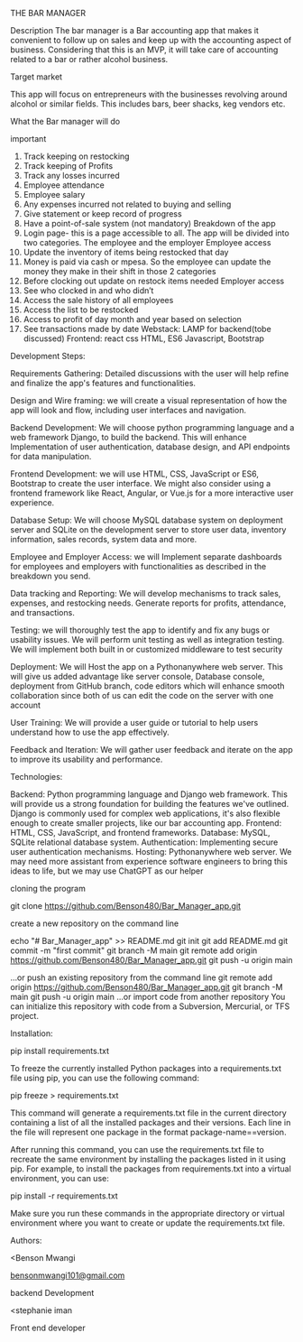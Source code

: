 THE BAR MANAGER

Description
The bar manager is a Bar accounting app that makes it convenient to follow up on sales and keep up with the accounting aspect of business. Considering that this is an MVP, it will take care of accounting related to a bar or rather alcohol business.

Target market

This app will focus on entrepreneurs with the businesses revolving around alcohol or similar fields. This includes bars, beer shacks, keg vendors etc.

What the Bar manager will do

important

1.	Track keeping on restocking
2.	Track keeping of Profits
3.	Track any losses incurred
4.	Employee attendance
5.	Employee salary
6.	Any expenses incurred not related to buying and selling
7.	Give statement or keep record of progress
8.	Have a point-of-sale system (not mandatory)
Breakdown of the app
1.	Login page- this is a page accessible to all. The app will be divided into two categories. The employee and the employer
Employee access
1.	Update the inventory of items being restocked that day
2.	Money is paid via cash or mpesa. So the employee can update the money they make in their shift in those 2 categories
3.	Before clocking out update on restock items needed
Employer access
1.	See who clocked in and who didn’t
2.	Access the sale history of all employees
3.	Access the list to be restocked
4.	Access to profit of day month and year based on selection
5.	See transactions made by date
Webstack: LAMP for backend(tobe discussed) 
Frontend: react css HTML, ES6 Javascript, Bootstrap


 
 

 Development Steps:

Requirements Gathering: Detailed discussions with the user will help refine and finalize the app's features and functionalities.

Design and Wire framing: we will create a visual representation of how the app will look and flow, including user interfaces and navigation.

Backend Development: We will choose python programming language and a web framework Django, to build the backend. This will enhance Implementation of user authentication, database design, and API endpoints for data manipulation.

Frontend Development: we will use HTML, CSS, JavaScript or ES6, Bootstrap to create the user interface. We might also consider using a frontend framework like React, Angular, or Vue.js for a more interactive user experience.

Database Setup: We will choose MySQL database system on deployment server and SQLite on the development server to store user data, inventory information, sales records, system data and more.

Employee and Employer Access: we will Implement separate dashboards for employees and employers with functionalities as described in the breakdown you send.

Data tracking and Reporting: We will develop mechanisms to track sales, expenses, and restocking needs. Generate reports for profits, attendance, and transactions.

Testing: we will thoroughly test the app to identify and fix any bugs or usability issues. We will perform unit testing as well as integration testing. We will implement both built in or customized middleware to test security

Deployment: We will Host the app on a Pythonanywhere web server. This will give us added advantage like server console, Database console, deployment from GitHub branch, code editors which will enhance smooth collaboration since both of us can edit the code on the server with one account

User Training: We will provide a user guide or tutorial to help users understand how to use the app effectively.

Feedback and Iteration: We will gather user feedback and iterate on the app to improve its usability and performance.

Technologies:

Backend: Python programming language and Django web framework. This will provide us a strong foundation for building the features we've outlined. Django is commonly used for complex web applications, it's also flexible enough to create smaller projects, like our bar accounting app.
Frontend: HTML, CSS, JavaScript, and frontend frameworks.
Database: MySQL, SQLite relational database system.
Authentication: Implementing secure user authentication mechanisms.
Hosting: Pythonanywhere web server.
We may need more assistant from experience software engineers to bring this ideas to life, but we may use ChatGPT as our helper


cloning the program

git clone https://github.com/Benson480/Bar_Manager_app.git



create a new repository on the command line


echo "# Bar_Manager_app" >> README.md
git init
git add README.md
git commit -m "first commit"
git branch -M main
git remote add origin https://github.com/Benson480/Bar_Manager_app.git
git push -u origin main


…or push an existing repository from the command line
git remote add origin https://github.com/Benson480/Bar_Manager_app.git
git branch -M main
git push -u origin main
…or import code from another repository
You can initialize this repository with code from a Subversion, Mercurial, or TFS project.


Installation: 



pip install requirements.txt


To freeze the currently installed Python packages into a requirements.txt file using pip, you can use the following command:

pip freeze > requirements.txt


This command will generate a requirements.txt file in the current directory containing a list of all the installed packages and their versions. Each line in the file will represent one package in the format package-name==version.


After running this command, you can use the requirements.txt file to recreate the same environment by installing the packages listed in it using pip. For example, to install the packages from requirements.txt into a virtual environment, you can use:


pip install -r requirements.txt



Make sure you run these commands in the appropriate directory or virtual environment where you want to create or update the requirements.txt file.




Authors: 


<Benson Mwangi 

bensonmwangi101@gmail.com

backend Development


>


<stephanie iman 




Front end developer


>>